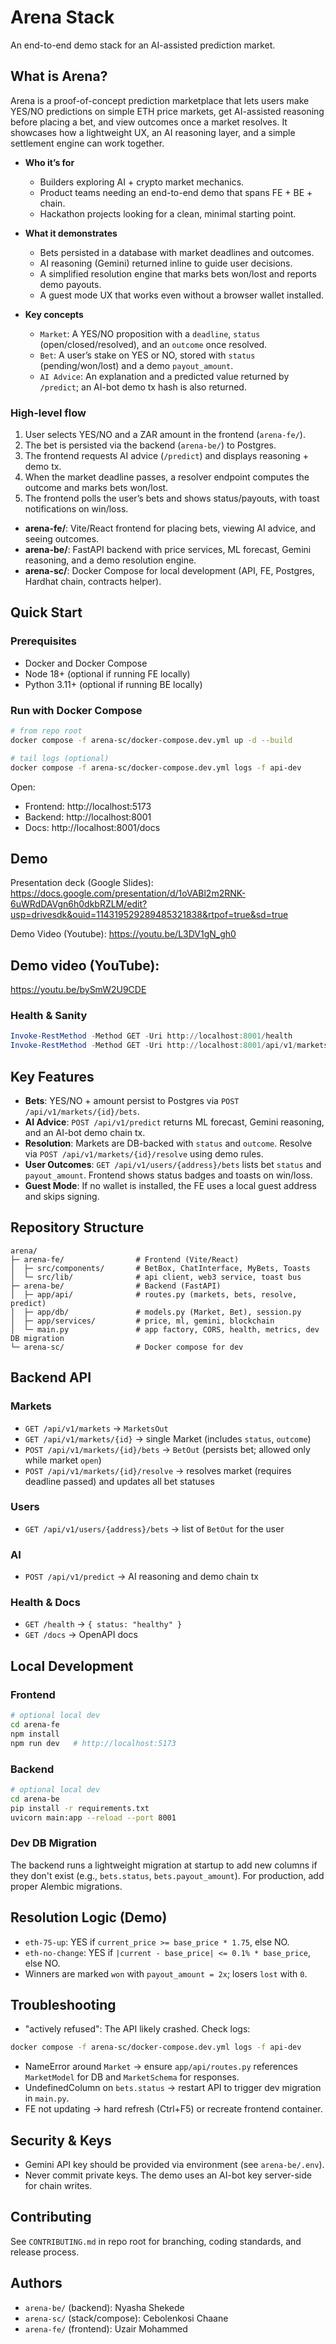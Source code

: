 # Arena Stack

An end-to-end demo stack for an AI-assisted prediction market.

## What is Arena?
Arena is a proof-of-concept prediction marketplace that lets users make YES/NO predictions on simple ETH price markets, get AI-assisted reasoning before placing a bet, and view outcomes once a market resolves. It showcases how a lightweight UX, an AI reasoning layer, and a simple settlement engine can work together.

- **Who it’s for**
  - Builders exploring AI + crypto market mechanics.
  - Product teams needing an end-to-end demo that spans FE + BE + chain.
  - Hackathon projects looking for a clean, minimal starting point.

- **What it demonstrates**
  - Bets persisted in a database with market deadlines and outcomes.
  - AI reasoning (Gemini) returned inline to guide user decisions.
  - A simplified resolution engine that marks bets won/lost and reports demo payouts.
  - A guest mode UX that works even without a browser wallet installed.

- **Key concepts**
  - `Market`: A YES/NO proposition with a `deadline`, `status` (open/closed/resolved), and an `outcome` once resolved.
  - `Bet`: A user’s stake on YES or NO, stored with `status` (pending/won/lost) and a demo `payout_amount`.
  - `AI Advice`: An explanation and a predicted value returned by `/predict`; an AI-bot demo tx hash is also returned.

### High-level flow
1) User selects YES/NO and a ZAR amount in the frontend (`arena-fe/`).
2) The bet is persisted via the backend (`arena-be/`) to Postgres.
3) The frontend requests AI advice (`/predict`) and displays reasoning + demo tx.
4) When the market deadline passes, a resolver endpoint computes the outcome and marks bets won/lost.
5) The frontend polls the user’s bets and shows status/payouts, with toast notifications on win/loss.

- **arena-fe/**: Vite/React frontend for placing bets, viewing AI advice, and seeing outcomes.
- **arena-be/**: FastAPI backend with price services, ML forecast, Gemini reasoning, and a demo resolution engine.
- **arena-sc/**: Docker Compose for local development (API, FE, Postgres, Hardhat chain, contracts helper).

## Quick Start

### Prerequisites
- Docker and Docker Compose
- Node 18+ (optional if running FE locally)
- Python 3.11+ (optional if running BE locally)

### Run with Docker Compose
```bash
# from repo root
docker compose -f arena-sc/docker-compose.dev.yml up -d --build

# tail logs (optional)
docker compose -f arena-sc/docker-compose.dev.yml logs -f api-dev
```

Open:
- Frontend: http://localhost:5173
- Backend: http://localhost:8001
- Docs: http://localhost:8001/docs

## Demo
Presentation deck (Google Slides):
https://docs.google.com/presentation/d/1oVABl2m2RNK-6uWRdDAVgn6h0dkbRZLM/edit?usp=drivesdk&ouid=114319529289485321838&rtpof=true&sd=true

Demo Video (Youtube):
https://youtu.be/L3DV1gN_gh0

## Demo video (YouTube):
https://youtu.be/bySmW2U9CDE

### Health & Sanity
```powershell
Invoke-RestMethod -Method GET -Uri http://localhost:8001/health
Invoke-RestMethod -Method GET -Uri http://localhost:8001/api/v1/markets
```

## Key Features
- **Bets**: YES/NO + amount persist to Postgres via `POST /api/v1/markets/{id}/bets`.
- **AI Advice**: `POST /api/v1/predict` returns ML forecast, Gemini reasoning, and an AI-bot demo chain tx.
- **Resolution**: Markets are DB-backed with `status` and `outcome`. Resolve via `POST /api/v1/markets/{id}/resolve` using demo rules.
- **User Outcomes**: `GET /api/v1/users/{address}/bets` lists bet `status` and `payout_amount`. Frontend shows status badges and toasts on win/loss.
- **Guest Mode**: If no wallet is installed, the FE uses a local guest address and skips signing.

## Repository Structure
```
arena/
├─ arena-fe/                # Frontend (Vite/React)
│  ├─ src/components/       # BetBox, ChatInterface, MyBets, Toasts
│  └─ src/lib/              # api client, web3 service, toast bus
├─ arena-be/                # Backend (FastAPI)
│  ├─ app/api/              # routes.py (markets, bets, resolve, predict)
│  ├─ app/db/               # models.py (Market, Bet), session.py
│  ├─ app/services/         # price, ml, gemini, blockchain
│  └─ main.py               # app factory, CORS, health, metrics, dev DB migration
└─ arena-sc/                # Docker compose for dev
```

## Backend API

### Markets
- `GET /api/v1/markets` → `MarketsOut`
- `GET /api/v1/markets/{id}` → single Market (includes `status`, `outcome`)
- `POST /api/v1/markets/{id}/bets` → `BetOut` (persists bet; allowed only while market `open`)
- `POST /api/v1/markets/{id}/resolve` → resolves market (requires deadline passed) and updates all bet statuses

### Users
- `GET /api/v1/users/{address}/bets` → list of `BetOut` for the user

### AI
- `POST /api/v1/predict` → AI reasoning and demo chain tx

### Health & Docs
- `GET /health` → `{ status: "healthy" }`
- `GET /docs` → OpenAPI docs

## Local Development

### Frontend
```bash
# optional local dev
cd arena-fe
npm install
npm run dev   # http://localhost:5173
```

### Backend
```bash
# optional local dev
cd arena-be
pip install -r requirements.txt
uvicorn main:app --reload --port 8001
```

### Dev DB Migration
The backend runs a lightweight migration at startup to add new columns if they don't exist (e.g., `bets.status`, `bets.payout_amount`). For production, add proper Alembic migrations.

## Resolution Logic (Demo)
- `eth-75-up`: YES if `current_price >= base_price * 1.75`, else NO.
- `eth-no-change`: YES if `|current - base_price| <= 0.1% * base_price`, else NO.
- Winners are marked `won` with `payout_amount = 2x`; losers `lost` with `0`.

## Troubleshooting
- "actively refused": The API likely crashed. Check logs:
```bash
docker compose -f arena-sc/docker-compose.dev.yml logs -f api-dev
```
- NameError around `Market` → ensure `app/api/routes.py` references `MarketModel` for DB and `MarketSchema` for responses.
- UndefinedColumn on `bets.status` → restart API to trigger dev migration in `main.py`.
- FE not updating → hard refresh (Ctrl+F5) or recreate frontend container.

## Security & Keys
- Gemini API key should be provided via environment (see `arena-be/.env`).
- Never commit private keys. The demo uses an AI-bot key server-side for chain writes.

## Contributing
See `CONTRIBUTING.md` in repo root for branching, coding standards, and release process.

## Authors
- `arena-be/` (backend): Nyasha Shekede
- `arena-sc/` (stack/compose): Cebolenkosi Chaane
- `arena-fe/` (frontend): Uzair Mohammed
